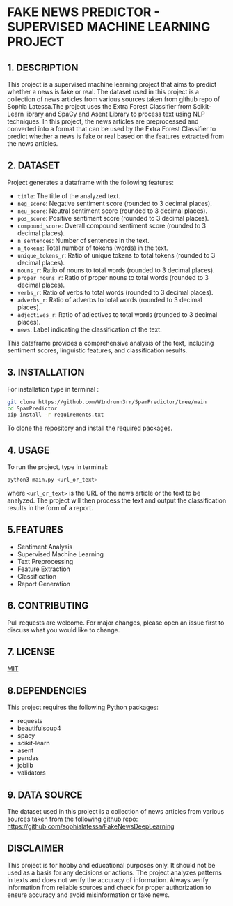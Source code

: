 # FAKE NEWS PREDICTOR - SUPERVISED MACHINE LEARNING PROJECT

## 1. DESCRIPTION

This project is a supervised machine learning project that aims to predict whether a news is fake or real. The dataset used in this project is a collection of news articles from various sources taken from github repo of Sophia Latessa.The project uses the Extra Forest Classifier from Scikit-Learn library and SpaCy and Asent Library to process text using NLP techniques. In this project, the news articles are preprocessed and converted into a format that can be used by the Extra Forest Classifier to predict whether a news is fake or real based on the features extracted from the news articles.

## 2. DATASET

Project generates a dataframe with the following features:

- `title`: The title of the analyzed text.
- `neg_score`: Negative sentiment score (rounded to 3 decimal places).
- `neu_score`: Neutral sentiment score (rounded to 3 decimal places).
- `pos_score`: Positive sentiment score (rounded to 3 decimal places).
- `compound_score`: Overall compound sentiment score (rounded to 3 decimal places).
- `n_sentences`: Number of sentences in the text.
- `n_tokens`: Total number of tokens (words) in the text.
- `unique_tokens_r`: Ratio of unique tokens to total tokens (rounded to 3 decimal places).
- `nouns_r`: Ratio of nouns to total words (rounded to 3 decimal places).
- `proper_nouns_r`: Ratio of proper nouns to total words (rounded to 3 decimal places).
- `verbs_r`: Ratio of verbs to total words (rounded to 3 decimal places).
- `adverbs_r`: Ratio of adverbs to total words (rounded to 3 decimal places).
- `adjectives_r`: Ratio of adjectives to total words (rounded to 3 decimal places).
- `news`: Label indicating the classification of the text.

This dataframe provides a comprehensive analysis of the text, including sentiment scores, linguistic features, and classification results.

## 3. INSTALLATION

For installation type in terminal :

```bash
git clone https://github.com/W1ndrunn3rr/SpamPredictor/tree/main
cd SpamPredictor
pip install -r requirements.txt
```
To clone the repository and install the required packages.

## 4. USAGE

To run the project, type in terminal:

```bash
python3 main.py <url_or_text>
```
where `<url_or_text>` is the URL of the news article or the text to be analyzed. The project will then process the text and output the classification results in the form of a report.

## 5.FEATURES

- Sentiment Analysis
- Supervised Machine Learning
- Text Preprocessing
- Feature Extraction
- Classification
- Report Generation

## 6. CONTRIBUTING

Pull requests are welcome. For major changes, please open an issue first to discuss what you would like to change.

## 7. LICENSE

[MIT](https://choosealicense.com/licenses/mit/)

## 8.DEPENDENCIES

This project requires the following Python packages:

- requests
- beautifulsoup4
- spacy
- scikit-learn
- asent
- pandas
- joblib
- validators

## 9. DATA SOURCE

The dataset used in this project is a collection of news articles from various sources taken from the following github repo: https://github.com/sophialatessa/FakeNewsDeepLearning

## DISCLAIMER

This project is for hobby and educational purposes only. It should not be used as a basis for any decisions or actions. The project analyzes patterns in texts and does not verify the accuracy of information. Always verify information from reliable sources and check for proper authorization to ensure accuracy and avoid misinformation or fake news.

